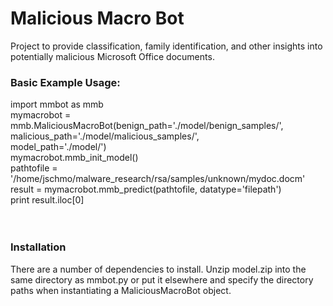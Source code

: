 # Malicious Macro Bot
Project to provide classification, family identification, and other insights into potentially malicious Microsoft Office documents.
<br>
### Basic Example Usage:
import mmbot as mmb<br>
mymacrobot = mmb.MaliciousMacroBot(benign_path='./model/benign_samples/',<br>
                                   malicious_path='./model/malicious_samples/',<br>
                                   model_path='./model/')<br>
mymacrobot.mmb_init_model()<br>
pathtofile = '/home/jschmo/malware_research/rsa/samples/unknown/mydoc.docm'<br>
result = mymacrobot.mmb_predict(pathtofile, datatype='filepath')<br>
print result.iloc[0]<br>
<br>
<br>
### Installation
There are a number of dependencies to install.  Unzip model.zip into the same directory as mmbot.py or put it elsewhere and specify the directory paths when instantiating a MaliciousMacroBot object.

